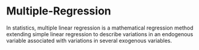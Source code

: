 # Multiple-Regression
In statistics, multiple linear regression is a mathematical regression method extending simple linear regression to describe variations in an endogenous variable associated with variations in several exogenous variables.
